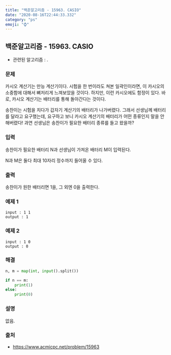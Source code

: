 ```yaml
---
title: "백준알고리즘 - 15963. CASIO"
date: "2020-08-16T22:44:33.332"
category: "ps"
emoji: "⌚"
---
```


## 백준알고리즘 - 15963. CASIO

- 관련된 알고리즘 : .

### 문제

카시오 계산기는 만능 계산기이다. 시험을 한 번이라도 쳐본 일곽인이라면, 이 카시오의 소중함에 대해서 뼈저리게 느껴보았을 것이다. 하지만, 이런 카시오에도 함정이 있다. 바로, 카시오 계산기는 배터리를 통해 돌아간다는 것이다.

송찬이는 시험을 치다가 갑자기 계산기의 배터리가 나가버렸다. 그래서 선생님께 배터리를 달라고 요구했는데, 요구하고 보니 카시오 계산기의 배터리가 어떤 종류인지 말을 안 해버렸다! 과연 선생님은 송찬이가 필요한 배터리 종류를 들고 왔을까?

### 입력

송찬이가 필요한 배터리 N과 선생님이 가져온 배터리 M이 입력된다.

N과 M은 둘다 최대 10자리 정수까지 들어올 수 있다.

### 출력

송찬이가 원한 배터리면 1을, 그 외엔 0을 출력한다.

### 예제 1

```
input : 1 1
output : 1
```

### 예제 2

```
input : 1 0
output : 0
```

### 해결

```python
n, m = map(int, input().split())

if n == m:
    print(1)
else:
    print(0)
```

### 설명

없음.

### 출처

- https://www.acmicpc.net/problem/15963
